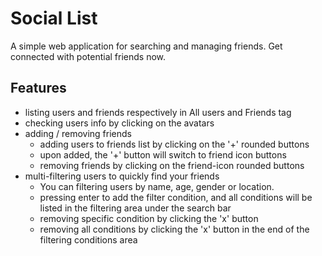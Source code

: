 # Social List

A simple web application for searching and managing friends. Get connected with potential friends now.

## Features

- listing users and friends respectively in All users and Friends tag
- checking users info by clicking on the avatars
- adding / removing friends
  - adding users to friends list by clicking on the '+' rounded buttons
  - upon added, the '+' button will switch to friend icon buttons
  - removing friends by clicking on the friend-icon rounded buttons
- multi-filtering users to quickly find your friends
  - You can filtering users by name, age, gender or location.
  - pressing enter to add the filter condition, and all conditions will be listed in the filtering area under the search bar
  - removing specific condition by clicking the 'x' button
  - removing all conditions by clicking the 'x' button in the end of the filtering conditions area